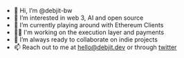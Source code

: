 - 👋 Hi, I’m @debjit-bw
- 👀 I’m interested in web 3, AI and open source
- 🌱 I’m currently playing around with Ethereum Clients
- 🧑‍💻 I'm working on the execution layer and payments
- 💞️ I’m always ready to collaborate on indie projects
- 📫 Reach out to me at hello@debjit.dev or through [twitter](https://twitter.com/debjitbw)

<!---
- 📩 Subscribe to my newsletter [here](https://www.debjit.dev/newsletter)
debjit-bw/debjit-bw is a ✨ special ✨ repository because its `README.md` (this file) appears on your GitHub profile.
You can click the Preview link to take a look at your changes.
--->
